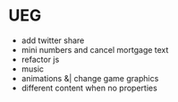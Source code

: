 # UEG

- add twitter share
- mini numbers and cancel mortgage text
- refactor js
- music
- animations &| change game graphics
- different content when no properties